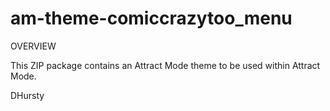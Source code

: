 # am-theme-comiccrazytoo_menu

OVERVIEW

This ZIP package contains an Attract Mode theme to be used within Attract Mode.

DHursty
